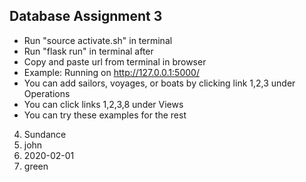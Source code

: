 ## Database Assignment 3
* Run "source activate.sh" in terminal  
* Run "flask run" in terminal after  
* Copy and paste url from terminal in browser  
* Example: Running on http://127.0.0.1:5000/  
* You can add sailors, voyages, or boats by clicking link 1,2,3 under Operations  
* You can click links 1,2,3,8 under Views   
* You can try these examples for the rest  
4. Sundance  
5. john  
6. 2020-02-01  
7. green
